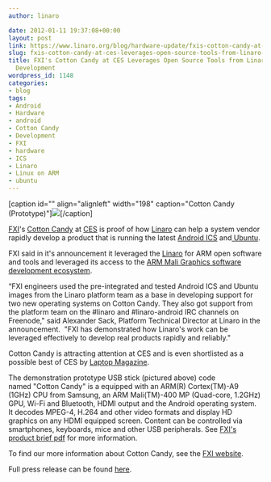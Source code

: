 ```yaml
---
author: linaro

date: 2012-01-11 19:37:08+00:00
layout: post
link: https://www.linaro.org/blog/hardware-update/fxis-cotton-candy-at-ces-leverages-open-source-tools-from-linaro-for-rapid-development/
slug: fxis-cotton-candy-at-ces-leverages-open-source-tools-from-linaro-for-rapid-development
title: FXI's Cotton Candy at CES Leverages Open Source Tools from Linaro for Rapid
  Development
wordpress_id: 1148
categories:
- blog
tags:
- Android
- Hardware
- android
- Cotton Candy
- Development
- FXI
- hardware
- ICS
- Linaro
- Linux on ARM
- ubuntu
---
```


[caption id="" align="alignleft" width="198" caption="Cotton Candy (Prototype)"][![](http://www.fxitech.com/wp-content/uploads/2011/11/Untitled-4.png)](http://www.fxitech.com/products/)[/caption]

[FXI](http://www.fxitech.com/)'s [Cotton Candy](http://www.fxitech.com/products/) at [CES](http://www.cesweb.org/) is proof of how [Linaro](http://www.linaro.org/) can help a system vendor rapidly develop a product that is running the latest [Android ICS](http://www.android.com/about/ice-cream-sandwich/) and[ Ubuntu](http://www.ubuntu.com/ubuntu).

FXI said in it's announcement it leveraged the [Linaro](http://www.linaro.org/) for ARM open software and tools and leveraged its access to the [ARM Mali Graphics software development ecosystem](http://www.malideveloper.com/).

“FXI engineers used the pre-integrated and tested Android ICS and Ubuntu images from the Linaro platform team as a base in developing support for two new operating systems on Cotton Candy. They also got support from the platform team on the #linaro and #linaro-android IRC channels on Freenode," said Alexander Sack, Platform Technical Director at Linaro in the announcement.  "FXI has demonstrated how Linaro's work can be leveraged effectively to develop real products rapidly and reliably."

Cotton Candy is attracting attention at CES and is even shortlisted as a possible best of CES by [Laptop Magazine](http://blog.laptopmag.com/readers-choice-for-best-of-ces-2012-voting-open-until-112-at-noon-est).

The demonstration prototype USB stick (pictured above) code named "Cotton Candy" is a equipped with an ARM(R) Cortex(TM)-A9 (1GHz) CPU from Samsung, an ARM Mali(TM)-400 MP (Quad-core, 1.2GHz) GPU, Wi-Fi and Bluetooth, HDMI output and the Android operating system. It decodes MPEG-4, H.264 and other video formats and display HD graphics on any HDMI equipped screen. Content can be controlled via smartphones, keyboards, mice and other USB peripherals. See [FXI's product brief pdf](http://www.fxitech.com/wp-content/uploads/2010/12/productbrief_cottoncandy.pdf) for more information.

To find our more information about Cotton Candy, see the [FXI website](http://www.fxitech.com/products/).

Full press release can be found [here](http://www.virtualpressoffice.com/detail.do?contentId=692736&companyId=7574&showId=1575).
